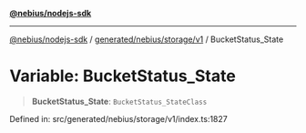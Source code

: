 [**@nebius/nodejs-sdk**](../../../../../README.md)

***

[@nebius/nodejs-sdk](../../../../../README.md) / [generated/nebius/storage/v1](../README.md) / BucketStatus\_State

# Variable: BucketStatus\_State

> **BucketStatus\_State**: `BucketStatus_StateClass`

Defined in: src/generated/nebius/storage/v1/index.ts:1827
